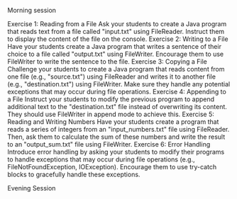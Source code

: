 Morning session

Exercise 1: Reading from a File
Ask your students to create a Java program that reads text from a file called "input.txt" using FileReader.
Instruct them to display the content of the file on the console.
Exercise 2: Writing to a File
Have your students create a Java program that writes a sentence of their choice to a file called "output.txt" using FileWriter.
Encourage them to use FileWriter to write the sentence to the file.
Exercise 3: Copying a File
Challenge your students to create a Java program that reads content from one file (e.g., "source.txt") using FileReader and writes it to another file (e.g., "destination.txt") using FileWriter.
Make sure they handle any potential exceptions that may occur during file operations.
Exercise 4: Appending to a File
Instruct your students to modify the previous program to append additional text to the "destination.txt" file instead of overwriting its content.
They should use FileWriter in append mode to achieve this.
Exercise 5: Reading and Writing Numbers
Have your students create a program that reads a series of integers from an "input_numbers.txt" file using FileReader.
Then, ask them to calculate the sum of these numbers and write the result to an "output_sum.txt" file using FileWriter.
Exercise 6: Error Handling
Introduce error handling by asking your students to modify their programs to handle exceptions that may occur during file operations (e.g., FileNotFoundException, IOException).
Encourage them to use try-catch blocks to gracefully handle these exceptions.

Evening Session

